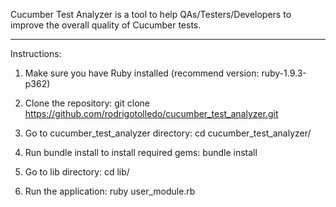 Cucumber Test Analyzer is a tool to help QAs/Testers/Developers to improve the overall quality of Cucumber tests.

---

Instructions:

1) Make sure you have Ruby installed (recommend version: ruby-1.9.3-p362)

2) Clone the repository: git clone https://github.com/rodrigotolledo/cucumber_test_analyzer.git

3) Go to cucumber_test_analyzer directory: cd cucumber_test_analyzer/

4) Run bundle install to install required gems: bundle install

5) Go to lib directory: cd lib/

6) Run the application: ruby user_module.rb
